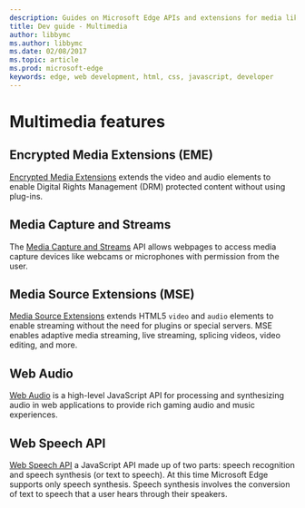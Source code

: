 ---description: Guides on Microsoft Edge APIs and extensions for media like Web Speech and Encrypted Media Extensions.
title: Dev guide - Multimedia
author: libbymc
ms.author: libbymc
ms.date: 02/08/2017
ms.topic: article
ms.prod: microsoft-edge
keywords: edge, web development, html, css, javascript, developer
---# Multimedia features## Encrypted Media Extensions (EME)[Encrypted Media Extensions](./multimedia/encrypted-Media-Extensions.md) extends the video and audio elements to enable Digital Rights Management (DRM) protected content without using plug-ins. ## Media Capture and StreamsThe [Media Capture and Streams](./multimedia/media-Capture-and-Streams.md) API allows webpages to access media capture devices like webcams or microphones with permission from the user.## Media Source Extensions (MSE)[Media Source Extensions](./multimedia/media-Source-Extensions.md) extends HTML5 `video` and `audio` elements to enable streaming without the need for plugins or special servers. MSE enables adaptive media streaming, live streaming, splicing videos, video editing, and more. ## Web Audio[Web Audio](./multimedia/web-Audio.md) is a high-level JavaScript API for processing and synthesizing audio in web applications to provide rich gaming audio and music experiences.## Web Speech API [Web Speech API](./multimedia/web-speech-api.md) a JavaScript API made up of two parts: speech recognition and speech synthesis (or text to speech). At this time Microsoft Edge supports only speech synthesis. Speech synthesis involves the conversion of text to speech that a user hears through their speakers.